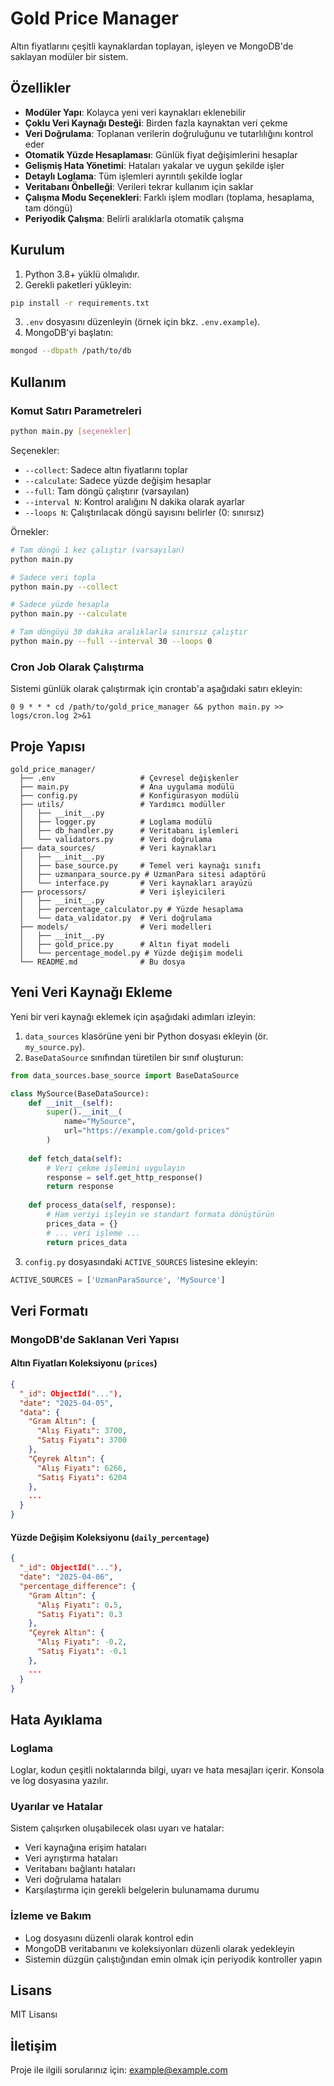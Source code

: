 # Gold Price Manager

Altın fiyatlarını çeşitli kaynaklardan toplayan, işleyen ve MongoDB'de saklayan modüler bir sistem.

## Özellikler

- **Modüler Yapı**: Kolayca yeni veri kaynakları eklenebilir
- **Çoklu Veri Kaynağı Desteği**: Birden fazla kaynaktan veri çekme
- **Veri Doğrulama**: Toplanan verilerin doğruluğunu ve tutarlılığını kontrol eder
- **Otomatik Yüzde Hesaplaması**: Günlük fiyat değişimlerini hesaplar
- **Gelişmiş Hata Yönetimi**: Hataları yakalar ve uygun şekilde işler
- **Detaylı Loglama**: Tüm işlemleri ayrıntılı şekilde loglar
- **Veritabanı Önbelleği**: Verileri tekrar kullanım için saklar
- **Çalışma Modu Seçenekleri**: Farklı işlem modları (toplama, hesaplama, tam döngü)
- **Periyodik Çalışma**: Belirli aralıklarla otomatik çalışma

## Kurulum

1. Python 3.8+ yüklü olmalıdır.
2. Gerekli paketleri yükleyin:

```bash
pip install -r requirements.txt
```

3. `.env` dosyasını düzenleyin (örnek için bkz. `.env.example`).
4. MongoDB'yi başlatın:

```bash
mongod --dbpath /path/to/db
```

## Kullanım

### Komut Satırı Parametreleri

```bash
python main.py [seçenekler]
```

Seçenekler:
- `--collect`: Sadece altın fiyatlarını toplar
- `--calculate`: Sadece yüzde değişim hesaplar
- `--full`: Tam döngü çalıştırır (varsayılan)
- `--interval N`: Kontrol aralığını N dakika olarak ayarlar
- `--loops N`: Çalıştırılacak döngü sayısını belirler (0: sınırsız)

Örnekler:

```bash
# Tam döngü 1 kez çalıştır (varsayılan)
python main.py

# Sadece veri topla
python main.py --collect

# Sadece yüzde hesapla
python main.py --calculate

# Tam döngüyü 30 dakika aralıklarla sınırsız çalıştır
python main.py --full --interval 30 --loops 0
```

### Cron Job Olarak Çalıştırma

Sistemi günlük olarak çalıştırmak için crontab'a aşağıdaki satırı ekleyin:

```
0 9 * * * cd /path/to/gold_price_manager && python main.py >> logs/cron.log 2>&1
```

## Proje Yapısı

```
gold_price_manager/
  ├── .env                   # Çevresel değişkenler
  ├── main.py                # Ana uygulama modülü
  ├── config.py              # Konfigürasyon modülü
  ├── utils/                 # Yardımcı modüller
  │   ├── __init__.py
  │   ├── logger.py          # Loglama modülü
  │   ├── db_handler.py      # Veritabanı işlemleri
  │   └── validators.py      # Veri doğrulama
  ├── data_sources/          # Veri kaynakları
  │   ├── __init__.py
  │   ├── base_source.py     # Temel veri kaynağı sınıfı
  │   ├── uzmanpara_source.py # UzmanPara sitesi adaptörü
  │   └── interface.py       # Veri kaynakları arayüzü
  ├── processors/            # Veri işleyicileri
  │   ├── __init__.py
  │   ├── percentage_calculator.py # Yüzde hesaplama
  │   └── data_validator.py  # Veri doğrulama
  ├── models/                # Veri modelleri
  │   ├── __init__.py
  │   ├── gold_price.py      # Altın fiyat modeli
  │   └── percentage_model.py # Yüzde değişim modeli
  └── README.md              # Bu dosya
```

## Yeni Veri Kaynağı Ekleme

Yeni bir veri kaynağı eklemek için aşağıdaki adımları izleyin:

1. `data_sources` klasörüne yeni bir Python dosyası ekleyin (ör. `my_source.py`).
2. `BaseDataSource` sınıfından türetilen bir sınıf oluşturun:

```python
from data_sources.base_source import BaseDataSource

class MySource(BaseDataSource):
    def __init__(self):
        super().__init__(
            name="MySource",
            url="https://example.com/gold-prices"
        )
    
    def fetch_data(self):
        # Veri çekme işlemini uygulayın
        response = self.get_http_response()
        return response
    
    def process_data(self, response):
        # Ham veriyi işleyin ve standart formata dönüştürün
        prices_data = {}
        # ... veri işleme ...
        return prices_data
```

3. `config.py` dosyasındaki `ACTIVE_SOURCES` listesine ekleyin:

```python
ACTIVE_SOURCES = ['UzmanParaSource', 'MySource']
```

## Veri Formatı

### MongoDB'de Saklanan Veri Yapısı

#### Altın Fiyatları Koleksiyonu (`prices`)

```json
{
  "_id": ObjectId("..."),
  "date": "2025-04-05",
  "data": {
    "Gram Altın": {
      "Alış Fiyatı": 3700,
      "Satış Fiyatı": 3700
    },
    "Çeyrek Altın": {
      "Alış Fiyatı": 6266,
      "Satış Fiyatı": 6204
    },
    ...
  }
}
```

#### Yüzde Değişim Koleksiyonu (`daily_percentage`)

```json
{
  "_id": ObjectId("..."),
  "date": "2025-04-06",
  "percentage_difference": {
    "Gram Altın": {
      "Alış Fiyatı": 0.5,
      "Satış Fiyatı": 0.3
    },
    "Çeyrek Altın": {
      "Alış Fiyatı": -0.2,
      "Satış Fiyatı": -0.1
    },
    ...
  }
}
```

## Hata Ayıklama

### Loglama

Loglar, kodun çeşitli noktalarında bilgi, uyarı ve hata mesajları içerir. Konsola ve log dosyasına yazılır.

### Uyarılar ve Hatalar

Sistem çalışırken oluşabilecek olası uyarı ve hatalar:

- Veri kaynağına erişim hataları
- Veri ayrıştırma hataları
- Veritabanı bağlantı hataları
- Veri doğrulama hataları
- Karşılaştırma için gerekli belgelerin bulunamama durumu

### İzleme ve Bakım

- Log dosyasını düzenli olarak kontrol edin
- MongoDB veritabanını ve koleksiyonları düzenli olarak yedekleyin
- Sistemin düzgün çalıştığından emin olmak için periyodik kontroller yapın

## Lisans

MIT Lisansı

## İletişim

Proje ile ilgili sorularınız için: example@example.com